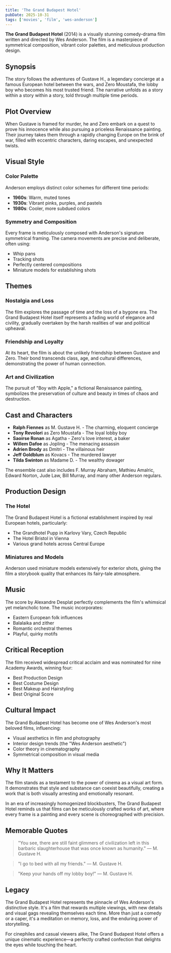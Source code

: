 ```yaml
---
title: 'The Grand Budapest Hotel'
pubDate: 2025-10-31
tags: ['movies', 'film', 'wes-anderson']
---
```


**The Grand Budapest Hotel** (2014) is a visually stunning comedy-drama film written and directed by Wes Anderson. The film is a masterpiece of symmetrical composition, vibrant color palettes, and meticulous production design.

## Synopsis

The story follows the adventures of Gustave H., a legendary concierge at a famous European hotel between the wars, and Zero Moustafa, the lobby boy who becomes his most trusted friend. The narrative unfolds as a story within a story within a story, told through multiple time periods.

## Plot Overview

When Gustave is framed for murder, he and Zero embark on a quest to prove his innocence while also pursuing a priceless Renaissance painting. Their journey takes them through a rapidly changing Europe on the brink of war, filled with eccentric characters, daring escapes, and unexpected twists.

## Visual Style

### Color Palette

Anderson employs distinct color schemes for different time periods:
- **1960s**: Warm, muted tones
- **1930s**: Vibrant pinks, purples, and pastels
- **1980s**: Cooler, more subdued colors

### Symmetry and Composition

Every frame is meticulously composed with Anderson's signature symmetrical framing. The camera movements are precise and deliberate, often using:
- Whip pans
- Tracking shots
- Perfectly centered compositions
- Miniature models for establishing shots

## Themes

### Nostalgia and Loss

The film explores the passage of time and the loss of a bygone era. The Grand Budapest Hotel itself represents a fading world of elegance and civility, gradually overtaken by the harsh realities of war and political upheaval.

### Friendship and Loyalty

At its heart, the film is about the unlikely friendship between Gustave and Zero. Their bond transcends class, age, and cultural differences, demonstrating the power of human connection.

### Art and Civilization

The pursuit of "Boy with Apple," a fictional Renaissance painting, symbolizes the preservation of culture and beauty in times of chaos and destruction.

## Cast and Characters

- **Ralph Fiennes** as M. Gustave H. - The charming, eloquent concierge
- **Tony Revolori** as Zero Moustafa - The loyal lobby boy
- **Saoirse Ronan** as Agatha - Zero's love interest, a baker
- **Willem Dafoe** as Jopling - The menacing assassin
- **Adrien Brody** as Dmitri - The villainous heir
- **Jeff Goldblum** as Kovacs - The murdered lawyer
- **Tilda Swinton** as Madame D. - The wealthy dowager

The ensemble cast also includes F. Murray Abraham, Mathieu Amalric, Edward Norton, Jude Law, Bill Murray, and many other Anderson regulars.

## Production Design

### The Hotel

The Grand Budapest Hotel is a fictional establishment inspired by real European hotels, particularly:
- The Grandhotel Pupp in Karlovy Vary, Czech Republic
- The Hotel Bristol in Vienna
- Various grand hotels across Central Europe

### Miniatures and Models

Anderson used miniature models extensively for exterior shots, giving the film a storybook quality that enhances its fairy-tale atmosphere.

## Music

The score by Alexandre Desplat perfectly complements the film's whimsical yet melancholic tone. The music incorporates:
- Eastern European folk influences
- Balalaika and zither
- Romantic orchestral themes
- Playful, quirky motifs

## Critical Reception

The film received widespread critical acclaim and was nominated for nine Academy Awards, winning four:
- Best Production Design
- Best Costume Design
- Best Makeup and Hairstyling
- Best Original Score

## Cultural Impact

The Grand Budapest Hotel has become one of Wes Anderson's most beloved films, influencing:
- Visual aesthetics in film and photography
- Interior design trends (the "Wes Anderson aesthetic")
- Color theory in cinematography
- Symmetrical composition in visual media

## Why It Matters

The film stands as a testament to the power of cinema as a visual art form. It demonstrates that style and substance can coexist beautifully, creating a work that is both visually arresting and emotionally resonant.

In an era of increasingly homogenized blockbusters, The Grand Budapest Hotel reminds us that films can be meticulously crafted works of art, where every frame is a painting and every scene is choreographed with precision.

## Memorable Quotes

> "You see, there are still faint glimmers of civilization left in this barbaric slaughterhouse that was once known as humanity."
> — M. Gustave H.

> "I go to bed with all my friends."
> — M. Gustave H.

> "Keep your hands off my lobby boy!"
> — M. Gustave H.

## Legacy

The Grand Budapest Hotel represents the pinnacle of Wes Anderson's distinctive style. It's a film that rewards multiple viewings, with new details and visual gags revealing themselves each time. More than just a comedy or a caper, it's a meditation on memory, loss, and the enduring power of storytelling.

For cinephiles and casual viewers alike, The Grand Budapest Hotel offers a unique cinematic experience—a perfectly crafted confection that delights the eyes while touching the heart.
